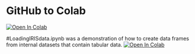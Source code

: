 # GitHub to Colab

[![Open In Colab](https://colab.research.google.com/assets/colab-badge.svg)](https://colab.research.google.com/github/hanabader07/pgss_cslab_lecture2/blob/master/MyNotebooks/myFirstScript.ipynb)

#LoadingIRISdata.ipynb was a demonstration of how to create data frames from internal datasets that contain tabular data.
[![Open In Colab](https://colab.research.google.com/assets/colab-badge.svg)](https://colab.research.google.com/github/hanabader07/pgss_cslab_lecture2/blob/master/MyNotebooks/LoadingIRISdata.ipynb)
